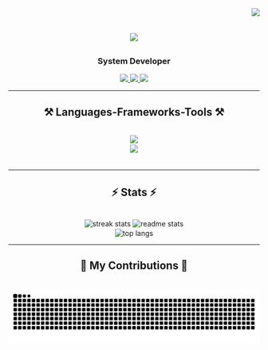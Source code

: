 <img align="right" src="https://visitor-badge.laobi.icu/badge?page_id=matthew-gernale.matthew-gernale" />

<h1 align="center">
  <img src="https://readme-typing-svg.herokuapp.com/?font=Righteous&size=35&center=true&vCenter=true&width=500&height=70&duration=3000&lines=Hi+there+👋;I'm+Matt!" />
</h1>

<h3 align="center">System Developer</h3>

<div align="center">
  <a href="mailto:matthewgernale26@gmail.com">
    <img src="https://img.shields.io/badge/Gmail-FFFFFF?style=for-the-badge&logo=gmail&logoColor=red" />
  </a>
  <a href="https://www.linkedin.com/in/matthew-gernale/">
    <img src="https://img.shields.io/badge/LinkedIn-0077B5?style=for-the-badge&logo=linkedin&logoColor=white" target="_blank" />
  </a>
  <a href="https://matthew-gernale.github.io/gernale-portfolio/">
    <img src="https://img.shields.io/badge/Portfolio-FF3562?style=for-the-badge&logo=todoist&logoColor=white" target="_blank" />
  </a>
</div>

<hr />

<h2 align="center">⚒️ Languages-Frameworks-Tools ⚒️</h2>
<br />
<div align="center">
  <img src="https://skillicons.dev/icons?i=cs,js,java,php,cpp,dotnet,wasm,react,tailwind,bootstrap,css,html" /><br />
  <img src="https://skillicons.dev/icons?i=git,github,bash,postman,regex,visualstudio,vscode,figma,mysql,eclipse,arduino,ps" />
</div>

<br />
<hr />

<h2 align="center">⚡ Stats ⚡</h2>
<br />
<div align="center">
  <!-- Streak Stats -->
  <img width=390 src="https://streak-stats.demolab.com/?user=matthew-gernale&count_private=true&theme=react&border_radius=10" alt="streak stats" />
  <!-- Github Stats -->
  <img width=390 src="https://github-readme-stats.vercel.app/api?username=matthew-gernale&count_private=true&show_icons=true&theme=react&rank_icon=github&border_radius=10" alt="readme stats" />
  <br/>
  <!-- Top Programming Languages -->
  <img width=325 align="center" src="https://github-readme-stats.vercel.app/api/top-langs/?username=matthew-gernale&hide=HTML&langs_count=8&layout=compact&theme=react&border_radius=10&size_weight=0.5&count_weight=0.5&exclude_repo=github-readme-stats" alt="top langs" />
</div>


<hr />
<div align="center">
  <h2>🐍 My Contributions 🐍</h2>
  <br>
  <img alt="snake eating my contributions" src="https://raw.githubusercontent.com/matthew-gernale/matthew-gernale/output/github-contribution-grid-snake.svg" />
  
  <br/><br/><br/>
</div>



